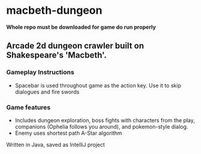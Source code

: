 # macbeth-dungeon

**Whole repo must be downloaded for game do run properly**

## Arcade 2d dungeon crawler built on Shakespeare's 'Macbeth'.

### Gameplay Instructions
- Spacebar is used throughout game as the action key. Use it to skip dialogues and fire swords

### Game features
- Includes dungeon exploration, boss fights with characters from the play, companions (Ophelia follows you around), and pokemon-style dialog.
- Enemy uses shortest path A-Star algorithm

Written in Java, saved as IntelliJ project


